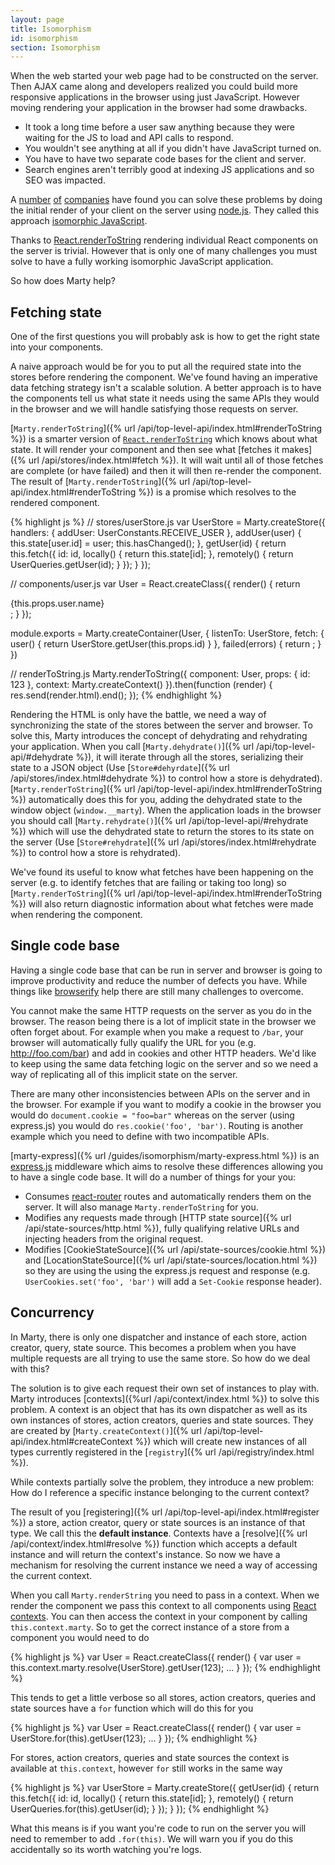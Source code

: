 ```yaml
---
layout: page
title: Isomorphism
id: isomorphism
section: Isomorphism
---
```


When the web started your web page had to be constructed on the server. Then AJAX came along and developers realized you could build more responsive applications in the browser using just JavaScript. However moving rendering your application in the browser had some drawbacks.

* It took a long time before a user saw anything because they were waiting for the JS to load and API calls to respond.
* You wouldn't see anything at all if you didn't have JavaScript turned on.
* You have to have two separate code bases for the client and server.
* Search engines aren't terribly good at indexing JS applications and so SEO was impacted.

A [number](http://blog.nodejitsu.com/scaling-isomorphic-javascript-code/) [of](https://asana.com/luna) [companies](http://nerds.airbnb.com/isomorphic-javascript-future-web-apps/) have found you can solve these problems by doing the initial render of your client on the server using [node.js](nodejs.org). They called this approach [isomorphic JavaScript](http://isomorphic.net/).

Thanks to [React.renderToString](http://facebook.github.io/react/docs/top-level-api.html#react.rendertostring) rendering individual React components on the server is trivial. However that is only one of many challenges you must solve to have a fully working isomorphic JavaScript application.

So how does Marty help?

<h2 id="fetching-state">Fetching state</h2>

One of the first questions you will probably ask is how to get the right state into your components.

A naive approach would be for you to put all the required state into the stores before rendering the component. We've found having an imperative data fetching strategy isn't a scalable solution. A better approach is to have the components tell us what state it needs using the same APIs they would in the browser and we will handle satisfying those requests on server.

[``Marty.renderToString``]({% url /api/top-level-api/index.html#renderToString %}) is a smarter version of [``React.renderToString``](http://facebook.github.io/react/docs/top-level-api.html#react.rendertostring) which knows about what state. It will render your component and then see what [fetches it makes]({% url /api/stores/index.html#fetch %}). It will wait until all of those fetches are complete (or have failed) and then it will then re-render the component. The result of [``Marty.renderToString``]({% url /api/top-level-api/index.html#renderToString %}) is a promise which resolves to the rendered component.

{% highlight js %}
// stores/userStore.js
var UserStore = Marty.createStore({
    handlers: {
        addUser: UserConstants.RECEIVE_USER
    },
    addUser(user) {
        this.state[user.id] = user;
        this.hasChanged();
    },
    getUser(id) {
        return this.fetch({
            id: id,
            locally() {
                return this.state[id];
            },
            remotely() {
                return UserQueries.getUser(id);
            }
        });
    }
});

// components/user.js
var User = React.createClass({
    render() {
        return <div>{this.props.user.name}</div>;
    }
});

module.exports = Marty.createContainer(User, {
    listenTo: UserStore,
    fetch: {
        user() {
            return UserStore.getUser(this.props.id)
        }
    },
    failed(errors) {
        return <Errors errors={errors} />;
    }
})

// renderToString.js
Marty.renderToString({
    component: User,
    props: { id: 123 },
    context: Marty.createContext()
}).then(function (render) {
    res.send(render.html).end();
});
{% endhighlight %}

Rendering the HTML is only have the battle, we need a way of synchronizing the state of the stores between the server and browser. To solve this, Marty introduces the concept of dehydrating and rehydrating your application. When you call [``Marty.dehydrate()``]({% url /api/top-level-api/#dehydrate %}), it will iterate through all the stores, serializing their state to a JSON object (Use [``Store#dehyrdate``]({% url /api/stores/index.html#dehydrate %}) to control how a store is dehydrated). [``Marty.renderToString``]({% url /api/top-level-api/index.html#renderToString %}) automatically does this for you, adding the dehydrated state to the window object (``window.__marty``). When the application loads in the browser you should call [``Marty.rehydrate()``]({% url /api/top-level-api/#rehydrate %}) which will use the dehydrated state to return the stores to its state on the server (Use [``Store#rehydrate``]({% url /api/stores/index.html#rehydrate %}) to control how a store is rehydrated).

We've found its useful to know what fetches have been happening on the server (e.g. to identify fetches that are failing or taking too long) so [``Marty.renderToString``]({% url /api/top-level-api/index.html#renderToString %}) will also return diagnostic information about what fetches were made when rendering the component.

<h2 id="single-code-base">Single code base</h2>

Having a single code base that can be run in server and browser is going to improve productivity and reduce the number of defects you have. While things like [browserify](http://browserify.org/) help there are still many challenges to overcome.

You cannot make the same HTTP requests on the server as you do in the browser. The reason being there is a lot of implicit state in the browser we often forget about. For example when you make a request to `/bar`, your browser will automatically fully qualify the URL for you (e.g. http://foo.com/bar) and add in cookies and other HTTP headers. We'd like to keep using the same data fetching logic on the server and so we need a way of replicating all of this implicit state on the server.

There are many other inconsistencies between APIs on the server and in the browser. For example if you want to modify a cookie in the browser you would do ``document.cookie = "foo=bar"`` whereas on the server (using express.js) you would do ``res.cookie('foo', 'bar')``. Routing is another example which you need to define with two incompatible APIs.

[marty-express]({% url /guides/isomorphism/marty-express.html %}) is an [express.js](expressjs.com) middleware which aims to resolve these differences allowing you to have a single code base. It will do a number of things for your you:

* Consumes [react-router](https://github.com/rackt/react-router) routes and automatically renders them on the server. It will also manage ``Marty.renderToString`` for you.
* Modifies any requests made through [HTTP state source]({% url /api/state-sources/http.html %}), fully qualifying relative URLs and injecting headers from the original request.
* Modifies [CookieStateSource]({% url /api/state-sources/cookie.html %}) and [LocationStateSource]({% url /api/state-sources/location.html %}) so they are using the using the express.js request and response (e.g. ``UserCookies.set('foo', 'bar')`` will add a ``Set-Cookie`` response header).

<h2 id="concurrency">Concurrency</h2>

In Marty, there is only one dispatcher and instance of each store, action creator, query, state source. This becomes a problem when you have multiple requests are all trying to use the same store. So how do we deal with this?

The solution is to give each request their own set of instances to play with. Marty introduces [contexts]({%url /api/context/index.html %}) to solve this problem. A context is an object that has its own dispatcher as well as its own instances of stores, action creators, queries and state sources. They are created by [``Marty.createContext()``]({% url /api/top-level-api/index.html#createContext %}) which will create new instances of all types currently registered in the [``registry``]({% url /api/registry/index.html %}).

While contexts partially solve the problem, they introduce a new problem: How do I reference a specific instance belonging to the current context?

The result of you [registering]({% url /api/top-level-api/index.html#register %}) a store, action creator, query or state sources is an instance of that type. We call this the **default instance**. Contexts have a [resolve]({% url /api/context/index.html#resolve %}) function which accepts a default instance and will return the context's instance. So now we have a mechanism for resolving the current instance we need a way of accessing the current context.

When you call ``Marty.renderString`` you need to pass in a context. When we render the component we pass this context to all components using [React contexts](https://www.tildedave.com/2014/11/15/introduction-to-contexts-in-react-js.html). You can then access the context in your component by calling ``this.context.marty``. So to get the correct instance of a store from a component you would need to do

{% highlight js %}
var User = React.createClass({
    render() {
        var user = this.context.marty.resolve(UserStore).getUser(123);
        ...
    }
});
{% endhighlight %}

This tends to get a little verbose so all stores, action creators, queries and state sources have a ``for`` function which will do this for you

{% highlight js %}
var User = React.createClass({
    render() {
        var user = UserStore.for(this).getUser(123);
        ...
    }
});
{% endhighlight %}

For stores, action creators, queries and state sources the context is available at ``this.context``, however ``for`` still works in the same way

{% highlight js %}
var UserStore = Marty.createStore({
    getUser(id) {
        return this.fetch({
            id: id,
            locally() {
                return this.state[id];
            },
            remotely() {
                return UserQueries.for(this).getUser(id);
            }
        });
    }
});
{% endhighlight %}

What this means is if you want you're code to run on the server you will need to remember to add ``.for(this)``. We will warn you if you do this accidentally so its worth watching you're logs.